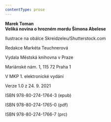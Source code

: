 ```yaml
---
contentType: prose
---
```


<section>

**Marek Toman  
Veliká novina o hrozném mordu Šimona Abelese**

</section>

<section>

Ilustrace na obálce Skreidzeleu/Shutterstock.com

Redakce Markéta Teuchnerová

</section>

<section>

Vydala Městská knihovna v Praze

Mariánské nám. 1, 115 72 Praha 1

</section>

<section>

V MKP 1. elektronické vydání

Verze 1.0 z 24. 9. 2021

</section>

<section>

ISBN 978-80-274-1764-3 (epub)

ISBN 978-80-274-1765-0 (pdf)

ISBN 978-80-274-1766-7 (prc)

</section>
